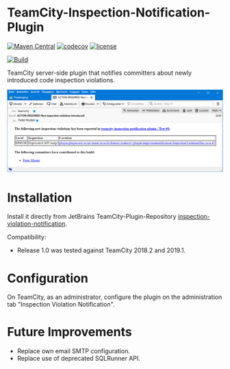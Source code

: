 # TeamCity-Inspection-Notification-Plugin
[![Maven Central](https://maven-badges.herokuapp.com/maven-central/com.github.frimtec/teamcity-inspection-notification-plugin/badge.svg)](https://maven-badges.herokuapp.com/maven-central/com.github.frimtec/teamcity-inspection-notification-plugin)
[![codecov](https://codecov.io/gh/frimtec/teamcity-inspection-notification-plugin/branch/master/graph/badge.svg?token=PA2AUVHJNI)](https://codecov.io/gh/frimtec/teamcity-inspection-notification-plugin)
[![license](https://img.shields.io/badge/License-Apache%202.0-blue.svg)](https://opensource.org/licenses/Apache-2.0)

[![Build](https://github.com/frimtec/teamcity-inspection-notification-plugin/workflows/Build/badge.svg)](https://github.com/frimtec/teamcity-inspection-notification-plugin/actions?query=workflow%3ABuild)

TeamCity server-side plugin that notifies committers about newly introduced code inspection violations.

![Screen shot of app](images/email.png "Screen shot of the notification")

# Installation

Install it directly from JetBrains TeamCity-Plugin-Repository [inspection-violation-notification](https://plugins.jetbrains.com/plugin/12382-inspection-violation-notification).

Compatibility:
* Release 1.0 was tested against TeamCity 2018.2 and 2019.1.

# Configuration

On TeamCity, as an administrator, configure the plugin on the administration tab "Inspection Violation Notification".

# Future Improvements

* Replace own email SMTP configuration.
* Replace use of deprecated SQLRunner API.
